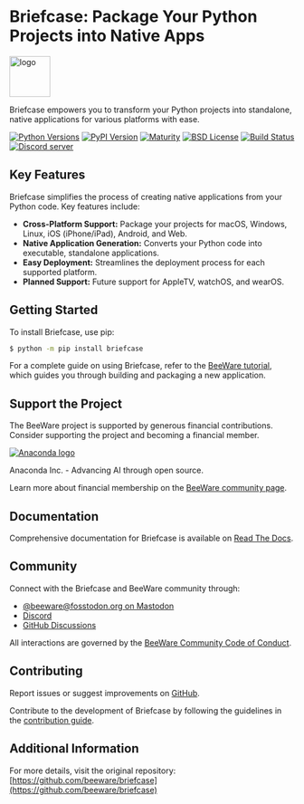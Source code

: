 # Briefcase: Package Your Python Projects into Native Apps

[<img src="https://beeware.org/project/briefcase/briefcase.png" width="72" alt="logo" />](https://beeware.org/briefcase)

Briefcase empowers you to transform your Python projects into standalone, native applications for various platforms with ease.

[![Python Versions](https://img.shields.io/pypi/pyversions/briefcase.svg)](https://pypi.python.org/pypi/briefcase)
[![PyPI Version](https://img.shields.io/pypi/v/briefcase.svg)](https://pypi.python.org/pypi/briefcase)
[![Maturity](https://img.shields.io/pypi/status/briefcase.svg)](https://pypi.python.org/pypi/briefcase)
[![BSD License](https://img.shields.io/pypi/l/briefcase.svg)](https://github.com/beeware/briefcase/blob/main/LICENSE)
[![Build Status](https://github.com/beeware/briefcase/workflows/CI/badge.svg?branch=main)](https://github.com/beeware/briefcase/actions)
[![Discord server](https://img.shields.io/discord/836455665257021440?label=Discord%20Chat&logo=discord&style=plastic)](https://beeware.org/bee/chat/)

## Key Features

Briefcase simplifies the process of creating native applications from your Python code. Key features include:

*   **Cross-Platform Support:** Package your projects for macOS, Windows, Linux, iOS (iPhone/iPad), Android, and Web.
*   **Native Application Generation:** Converts your Python code into executable, standalone applications.
*   **Easy Deployment:** Streamlines the deployment process for each supported platform.
*   **Planned Support:** Future support for AppleTV, watchOS, and wearOS.

## Getting Started

To install Briefcase, use pip:

```bash
$ python -m pip install briefcase
```

For a complete guide on using Briefcase, refer to the [BeeWare tutorial](https://docs.beeware.org), which guides you through building and packaging a new application.

## Support the Project

The BeeWare project is supported by generous financial contributions. Consider supporting the project and becoming a financial member.

[![Anaconda logo](https://beeware.org/community/members/anaconda/anaconda-large.png)](https://anaconda.com/)

Anaconda Inc. - Advancing AI through open source.

Learn more about financial membership on the [BeeWare community page](https://beeware.org/community/members/).

## Documentation

Comprehensive documentation for Briefcase is available on [Read The Docs](https://briefcase.readthedocs.io).

## Community

Connect with the Briefcase and BeeWare community through:

*   [@beeware@fosstodon.org on Mastodon](https://fosstodon.org/@beeware)
*   [Discord](https://beeware.org/bee/chat/)
*   [GitHub Discussions](https://github.com/beeware/briefcase/discussions)

All interactions are governed by the [BeeWare Community Code of Conduct](https://beeware.org/community/behavior/).

## Contributing

Report issues or suggest improvements on [GitHub](https://github.com/beeware/briefcase/issues).

Contribute to the development of Briefcase by following the guidelines in the [contribution guide](https://briefcase.readthedocs.io/en/latest/how_to/contribute/index.html).

## Additional Information

For more details, visit the original repository: [https://github.com/beeware/briefcase](https://github.com/beeware/briefcase)